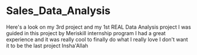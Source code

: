 # Sales_Data_Analysis
Here's a look on my 3rd project and my 1st REAL Data Analysis project 
I was guided in this project by Meriskill internship program
I had a great experience and it was really cool to finally do what I really love 
I don't want it to be the last project Insha'Allah 
